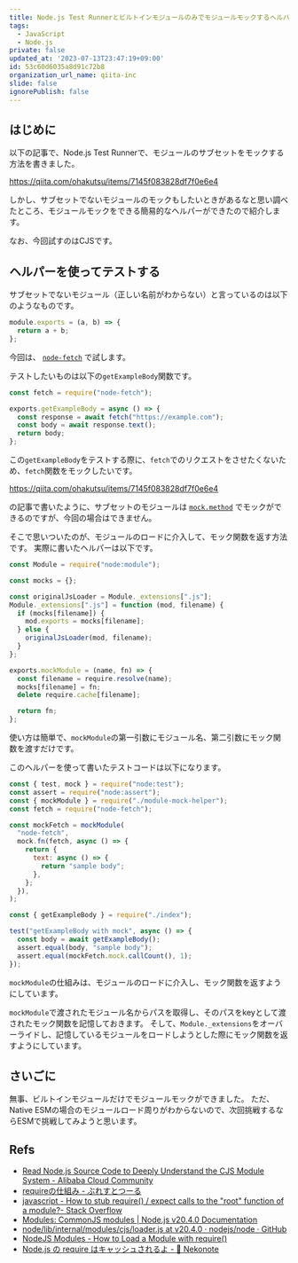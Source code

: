 ```yaml
---
title: Node.js Test Runnerとビルトインモジュールのみでモジュールモックするヘルパーをつくった
tags:
  - JavaScript
  - Node.js
private: false
updated_at: '2023-07-13T23:47:19+09:00'
id: 53c60d6035a8d91c72b8
organization_url_name: qiita-inc
slide: false
ignorePublish: false
---
```

## はじめに

以下の記事で、Node.js Test Runnerで、モジュールのサブセットをモックする方法を書きました。

https://qiita.com/ohakutsu/items/7145f083828df7f0e6e4

しかし、サブセットでないモジュールのモックもしたいときがあるなと思い調べたところ、モジュールモックをできる簡易的なヘルパーができたので紹介します。

なお、今回試すのはCJSです。

## ヘルパーを使ってテストする

サブセットでないモジュール（正しい名前がわからない）と言っているのは以下のようなものです。

```js:add.js
module.exports = (a, b) => {
  return a + b;
};
```

今回は、 [`node-fetch`](https://github.com/node-fetch/node-fetch) で試します。

テストしたいものは以下の`getExampleBody`関数です。

```js:index.js
const fetch = require("node-fetch");

exports.getExampleBody = async () => {
  const response = await fetch("https://example.com");
  const body = await response.text();
  return body;
};
```

この`getExampleBody`をテストする際に、`fetch`でのリクエストをさせたくないため、`fetch`関数をモックしたいです。

https://qiita.com/ohakutsu/items/7145f083828df7f0e6e4

の記事で書いたように、サブセットのモジュールは [`mock.method`](https://nodejs.org/api/test.html#mockmethodobject-methodname-implementation-options) でモックができるのですが、今回の場合はできません。

そこで思いついたのが、モジュールのロードに介入して、モック関数を返す方法です。
実際に書いたヘルパーは以下です。

```js:module-mock-helper.js
const Module = require("node:module");

const mocks = {};

const originalJsLoader = Module._extensions[".js"];
Module._extensions[".js"] = function (mod, filename) {
  if (mocks[filename]) {
    mod.exports = mocks[filename];
  } else {
    originalJsLoader(mod, filename);
  }
};

exports.mockModule = (name, fn) => {
  const filename = require.resolve(name);
  mocks[filename] = fn;
  delete require.cache[filename];

  return fn;
};
```

使い方は簡単で、`mockModule`の第一引数にモジュール名、第二引数にモック関数を渡すだけです。

このヘルパーを使って書いたテストコードは以下になります。

```js:index.test.js
const { test, mock } = require("node:test");
const assert = require("node:assert");
const { mockModule } = require("./module-mock-helper");
const fetch = require("node-fetch");

const mockFetch = mockModule(
  "node-fetch",
  mock.fn(fetch, async () => {
    return {
      text: async () => {
        return "sample body";
      },
    };
  }),
);

const { getExampleBody } = require("./index");

test("getExampleBody with mock", async () => {
  const body = await getExampleBody();
  assert.equal(body, "sample body");
  assert.equal(mockFetch.mock.callCount(), 1);
});
```

`mockModule`の仕組みは、モジュールのロードに介入し、モック関数を返すようにしています。

`mockModule`で渡されたモジュール名からパスを取得し、そのパスをkeyとして渡されたモック関数を記憶しておきます。
そして、`Module._extensions`をオーバーライドし、記憶しているモジュールをロードしようとした際にモック関数を返すようにしています。

## さいごに

無事、ビルトインモジュールだけでモジュールモックができました。
ただ、Native ESMの場合のモジュールロード周りがわからないので、次回挑戦するならESMで挑戦してみようと思います。

## Refs

- [Read Node.js Source Code to Deeply Understand the CJS Module System - Alibaba Cloud Community](https://www.alibabacloud.com/blog/read-node-js-source-code-to-deeply-understand-the-cjs-module-system_599765)
- [requireの仕組み - ぶれすとつーる](https://nazomikan.hateblo.jp/entry/2014/12/23/212741)
- [javascript - How to stub require() / expect calls to the "root" function of a module?- Stack Overflow](https://stackoverflow.com/questions/6997459/how-to-stub-require-expect-calls-to-the-root-function-of-a-module#answer-7037187)
- [Modules: CommonJS modules | Node.js v20.4.0 Documentation](https://nodejs.org/api/modules.html#requireresolverequest-options)
- [node/lib/internal/modules/cjs/loader.js at v20.4.0 · nodejs/node · GitHub](https://github.com/nodejs/node/blob/v20.4.0/lib/internal/modules/cjs/loader.js)
- [NodeJS Modules - How to Load a Module with require()](https://www.encora.com/insights/nodejs-how-to-load-a-module-with-require)
- [Node.js の require はキャッシュされるよ - 🐾 Nekonote](https://scrapbox.io/dojineko/Node.js_%E3%81%AE_require_%E3%81%AF%E3%82%AD%E3%83%A3%E3%83%83%E3%82%B7%E3%83%A5%E3%81%95%E3%82%8C%E3%82%8B%E3%82%88)
